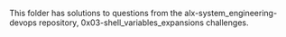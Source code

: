 This folder has solutions to questions from the alx-system_engineering-devops repository, 0x03-shell_variables_expansions challenges.
